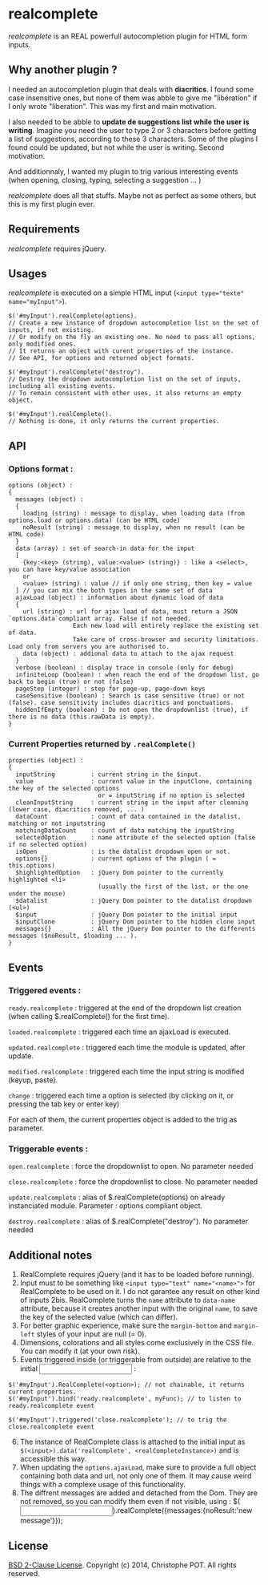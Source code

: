 # realcomplete


_realcomplete_ is an REAL powerfull autocompletion plugin for HTML form inputs.

## Why another plugin ? 

I needed an autocompletion plugin that deals with **diacritics**. I found some case insensitive ones, but none of them was abble to give me "libération" if I only wrote "liberation". This was my first and main motivation.

I also needed to be abble to **update de suggestions list while the user is writing**. Imagine you need the user to type 2 or 3 characters before getting a list of suggestions, according to these 3 characters. Some of the plugins I found could be updated, but not while the user is writing. Second motivation.

And additionnaly, I wanted my plugin to trig various interesting events (when opening, closing, typing, selecting a suggestion ... )

_realcomplete_ does all that stuffs. Maybe not as perfect as some others, but this is my first plugin ever.

## Requirements

_realcomplete_ requires jQuery.

## Usages

_realcomplete_ is executed on a simple HTML input (`<input type="texte" name="myInput">`).

```
$('#myInput').realComplete(options).
// Create a new instance of dropdown autocompletion list on the set of inputs, if not existing.
// Or modify on the fly an existing one. No need to pass all options, only modified ones. 
// It returns an object with curent properties of the instance.
// See API, for options and returned object formats. 
```

```
$('#myInput').realComplete("destroy").
// Destroy the dropdown autocompletion list on the set of inputs, including all existing events. 
// To remain consistent with other uses, it also returns an empty object.
```

```
$('#myInput').realComplete().
// Nothing is done, it only returns the current properties.
```

## API 

### Options format  :
```
options (object) : 
{
  messages (object) : 
  { 
    loading (string) : message to display, when loading data (from options.load or options.data) (can be HTML code)
    noResult (string) : message to display, when no result (can be HTML code)
  }
  data (array) : set of search-in data for the input
  [
    {key:<key> (string), value:<value> (string)} : like a <select>, you can have key/value association
    or
    <value> (string) : value // if only one string, then key = value
  ] // you can mix the both types in the same set of data
  ajaxLoad (object) : information about dynamic load of data 
  {
    url (string) : url for ajax load of data, must return a JSON `options.data`compliant array. False if not needed. 
                  Each new load will entirely replace the existing set of data.
                  Take care of cross-browser and security limitations. Load only from servers you are authorised to. 
    data (object) : addional data to attach to the ajax request
  }
  verbose (boolean) : display trace in console (only for debug)
  infiniteLoop (boolean) : when reach the end of the dropdown list, go back to begin (true) or not (false)
  pageStep (integer) : step for page-up, page-down keys
  caseSensitive (boolean) : Search is case sensitive (true) or not (false). case sensitivity includes diacritics and ponctuations. 
  hiddenIfEmpty (boolean) : Do not open the dropdownlist (true), if there is no data (this.rawData is empty).
}

```

### Current Properties returned by `.realComplete()`

```
properties (object) :
{
  inputString          : current string in the $input.
  value                : current value in the inputClone, containing the key of the selected options
                         or = inputString if no option is selected 
  cleanInputString     : current string in the input after cleaning (lower case, diacritics removed, ... )
  dataCount            : count of data contained in the datalist, matching or not inputstring
  matchingDataCount    : count of data matching the inputString
  selectedOption       : name attribute of the selected option (false if no selected option)
  isOpen               : is the datalist dropdown open or not.
  options{}            : current options of the plugin ( = this.options)
  $highlightedOption   : jQuery Dom pointer to the currently highlighted <li> 
                         (usually the first of the list, or the one under the mouse)
  $datalist            : jQuery Dom pointer to the datalist dropdown (<ul>)
  $input               : jQuery Dom pointer to the initial input
  $inputClone          : jQuery Dom pointer to the hidden clone input 
  messages{}           : All the jQuery Dom pointer to the differents messages ($noResult, $loading ... ). 
}
```

## Events 

### Triggered events :
  `ready.realcomplete` : triggered at the end of the dropdown list creation (when calling $.realComplete() for the first time).
  
  `loaded.realcomplete` : triggered each time an ajaxLoad is executed.
  
  `updated.realcomplete` : triggered each time the module is updated, after update.
  
  `modified.realcomplete` : triggered each time the input string is modified (keyup, paste).
  
  `change` : triggered each time a option is selected (by clicking on it, or pressing the tab key or enter key)

  For each of them, the current properties object is added to the trig as parameter.

### Triggerable events :
  `open.realcomplete` : force the dropdownlist to open. No parameter needed
  
  `close.realcomplete` : force the dropdownlist to close. No parameter needed
  
  `update.realcomplete` : alias of $.realComplete(options) on already instanciated module. Parameter : options compliant object. 
  
  `destroy.realcomplete` : alias of $.realComplete("destroy"). No parameter needed

## Additional notes 

1. RealComplete requires jQuery (and it has to be loaded before running).
2. Input must to be something like `<input type="text" name="<name>">` for RealComplete to be used on it. I do not garantee any result on other kind of inputs
2bis. RealComplete turns the `name` attribute to `data-name` attribute, because it creates another input with the original `name`, to save the key of the selected value (which can differ). 
3. For better graphic experience, make sure the `margin-bottom` and `margin-left` styles of your input are null (= 0). 
4. Dimensions, colorations and all styles come exclusively in the CSS file. You can modify it (at your own risk).  
5. Events triggered inside (or triggerable from outside) are relative to the initial <input> :
```
$('#myInput').RealComplete(<option>); // not chainable, it returns current properties.
$('#myInput').bind('ready.realcomplete', myFunc); // to listen to ready.realcomplete event
 
$('#myInput').triggered('close.realcomplete'); // to trig the close.realcomplete event
```
6. The instance of RealComplete class is attached to the initial input as `$(<input>).data('realComplete', <realCompleteInstance>)` and is accessible this way.
7. When updating the `options.ajaxLoad`, make sure to provide a full object containing both data and url, not only one of them. 
     It may cause weird things with a complexe usage of this functionality.
8. The diffrent messages are added and detached from the Dom. 
   They are not removed, so you can modify them even if not visible, using : $(<input>).realComplete({messages:{noResult:'new message'}});



## License

[BSD 2-Clause License](http://opensource.org/licenses/BSD-2-Clause). Copyright (c) 2014, Christophe POT. All rights reserved.
